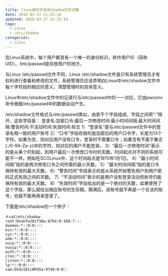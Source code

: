 ```yaml
---
title: linux根文件系统shadow文件详解
date: 2018-03-27 21:25:14
updated: 2018-03-27 21:25:14
tags:
  - Linux
  - /etc/shadow
categories: 
  - Linux
---
```


在Linux系统中，每个用户都具有一个唯一的身份标识，称作用户ID（简称UID）。/etc/passwd是存放用户的地方，

与Linux /etc/passwd文件不同，Linux /etc/shadow文件是只有系统管理员才有权利进行查看和修改的文件，系统管理员应该弄明白Linux中/etc/shadow文件中每个字符段的相应的意义，清楚管理时的具体意义。

Linux中/etc/shadow文件中的记录行与/etc/passwd中的一一对应，它由pwconv命令根据/etc/passwd中的数据自动产生。

<!-- more -->

/etc/shadow文件格式与/etc/passwd类似，由若干个字段组成，字段之间用“:”隔开。这些字段是：
登录名:加密口令:最后一次修改时间:最小时间间隔:最大时间间隔:警告时间:不活动时间:失效时间:标志
1）“登录名”是与/etc/passwd文件中的登录名相一致的用户账号
2）“口令”字段存放的是加密后的用户口令字，长度为13个字符。如果为空，则对应用户没有口令，登录时不需要口令；如果含有不属于集合{./0-9A-Za-z}中的字符，则对应的用户不能登录。
3）“最后一次修改时间”表示的是从某个时刻起，到用户最后一次修改口令时的天数。时间起点对不同的系统可能不一样。例如在SCOLinux中，这个时间起点是1970年1月1日。
4）“最小时间间隔”指的是两次修改口令之间所需的最小天数。
5）“最大时间间隔”指的是口令保持有效的最大天数。
6）“警告时间”字段表示的是从系统开始警告用户到用户密码正式失效之间的天数。
7）“不活动时间”表示的是用户没有登录活动但账号仍能保持有效的最大天数。
8）“失效时间”字段给出的是一个绝对的天数，如果使用了这个字段，那么就给出相应账号的生存期。期满后，该账号就不再是一个合法的账号，也就不能再用来登录了。

下面是/etc/shadow的一个例子：
```
＃cat/etc/shadow
root:Dnakfw28zf38w:8764:0:168:7:::
daemon:*::0:0::::
bin:*::0:0::::
sys:*::0:0::::
adm:*::0:0::::
uucp:*::0:0::::
nuucp:*::0:0::::
auth:*::0:0::::
cron:*::0:0::::
listen:*::0:0::::
lp:*::0:0::::
sam:EkdiSECLWPdSa:9740:0:0::
```